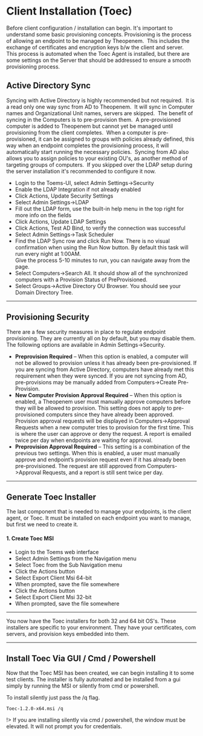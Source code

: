 # Client Installation (Toec)

Before client configuration / installation can begin.  It's important to understand some basic provisioning concepts.  Provisioning is the process of allowing an endpoint to be managed by Theopenem.  
This includes the exchange of certificates and encryption keys b/w the client and server.  This process is automated when the Toec Agent is installed, but there are some settings on the Server that should be addressed to ensure a smooth provisioning process.

## Active Directory Sync
Syncing with Active Directory is highly recommended but not required.  It is a read only one way sync from AD to Theopenem.  It will sync in Computer names and 
Organizational Unit names, servers are skipped.  The benefit of syncing in the Computers is to pre-provision them.  A pre-provisioned computer is added to Theopenem 
but cannot yet be managed until provisioning from the client completes.  When a computer is pre-provisioned, it can be assigned to groups with policies already defined, 
this way when an endpoint completes the provisioning process, it will automatically start running the necessary policies.  Syncing from AD also allows you to assign 
policies to your existing OU's, as another method of targeting groups of computers.  If you skipped over the LDAP setup during the server installation it's recommended 
to configure it now.

* Login to the Toems-UI, select Admin Settings->Security
* Enable the LDAP Integration if not already enabled
* Click Actions, Update Security Settings
* Select Admin Settings->LDAP
* Fill out the LDAP form, use the built-in help menu in the top right for more info on the fields
* Click Actions, Update LDAP Settings
* Click Actions, Test AD Bind, to verify the connection was successful
* Select Admin Settings->Task Scheduler
* Find the LDAP Sync row and click Run Now.  There is no visual confirmation when using the Run Now button.  By default this task will run every night at 1:00AM.  
Give the process 5-10 minutes to run, you can navigate away from the page.
* Select Computers->Search All.  It should show all of the synchronized computers with a Provision Status of PreProvisioned.
* Select Groups->Active Directory OU Browser.  You should see your Domain Directory Tree.

---


## Provisioning Security
There are a few security measures in place to regulate endpoint provisioning.  They are currently all on by default, but you may disable them.  The 
following options are available in Admin Settings->Security.


* **Preprovision Required** – When this option is enabled, a computer will not be allowed to provision unless it has already been pre-provisioned.  If you are syncing from Active 
Directory, computers have already met this requirement when they were synced.  If you are not syncing from AD, pre-provisions may be manually added from Computers->Create Pre-Provision.
* **New Computer Provision Approval Required** – When this option is enabled, a Theopenem user must manually approve computers before they will be allowed to provision.  This 
setting does not apply to pre-provisioned computers since they have already been approved.  Provision approval requests will be displayed in Computers->Approval Requests when a 
new computer tries to provision for the first time.  This is where the user can approve or deny the request.  A report is emailed twice per day when endpoints are waiting for approval.
* **Preprovision Approval Required** – This setting is a combination of the previous two settings.  When this is enabled, a user must manually approve and endpoint’s provision request 
even if it has already been pre-provisioned.  The request are still approved from Computers->Approval Requests, and a report is still sent twice per day.

---

## Generate Toec Installer
The last component that is needed to manage your endpoints, is the client agent, or Toec.  It must be installed on each endpoint you want to manage, but first we need to create it.

#### 1. Create Toec MSI
* Login to the Toems web interface
* Select Admin Settings from the Navigation menu
* Select Toec from the Sub Navigation menu
* Click the Actions button
* Select Export Client Msi 64-bit
* When prompted, save the file somewhere
* Click the Actions button
* Select Export Client Msi 32-bit
* When prompted, save the file somewhere

---

You now have the Toec installers for both 32 and 64 bit OS's.  These installers are specific to your environment.  They have your certificates, com servers, and provision keys embedded into them.

---

## Install Toec Via GUI / Cmd / Powershell
Now that the Toec MSI has been created, we can begin installing it to some test clients.  The installer is fully automated and be installed from a gui simply by running the MSI or silently from cmd or powershell.

To install silently just pass the /q flag.
&nbsp;	

	Toec-1.2.0-x64.msi /q

!> If you are installing silently via cmd / powershell, the window must be elevated.  It will not prompt you for credentials. 

